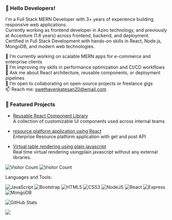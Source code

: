 ### 👋 Hello Developers!

I'm a Full Stack MERN Developer with 3+ years of experience building responsive web applications.  
Currently working as frontend developer in Aziro technology, and previously at Accenture (1.6 years) across frontend, backend, and deployment.  
Certified in Full Stack Development with hands-on skills in React, Node.js, MongoDB, and modern web technologies.


🔭 I’m currently working on scalable MERN apps for e-commerce and enterprise clients  
🌱 I’m improving my skills in performance optimization and CI/CD workflows  
💬 Ask me about React architecture, reusable components, or deployment pipelines  
👯 I’m open to collaborating on open-source projects or freelance gigs  
📫 Reach me: swethavenkatesan20@email.com  



### 🚀 Featured Projects

- [Reusable React Component Library](https://github.com/Swethavenkatesan20/AntD_Timeline_Component.git)  
  A collection of customizable UI components used across internal teams

- [resource platform application using React](https://github.com/Swethavenkatesan20/Resource_platform.git)  
  Enterprise Resource platform application with get and post API

- [Virtual table rendering using plain javascript](https://github.com/Swethavenkatesan20/Virtual_Rendering_table_JavaScript.git)  
  Real time virtual rendering usingplain javascript without any external libraries. 




![Visitor Count](https://profile-counter.glitch.me/swethavenkatesan20/count.svg)
![Visitor Count](https://profile-counter.deno.dev/swethavenkatesan20/count.svg)




Languages and Tools: 


<img alt="JavaScript" src="https://img.shields.io/badge/javascript-%23F24E1E.svg?style=flat-square&logo=javascript&logoColor=white"/> <img alt="Bootstrap" src="https://img.shields.io/badge/bootstrap-%23563D7C.svg?style=flat-square&logo=bootstrap&logoColor=white"/> <img alt="HTML5" src="https://img.shields.io/badge/html5-%23E34F26.svg?style=flat-square&logo=html5&logoColor=white"/> <img alt="CSS3" src="https://img.shields.io/badge/css3-%231572B6.svg?style=flat-square&logo=css3&logoColor=white"/>
<img alt="NodeJS" src="https://img.shields.io/badge/node.js-%2343853D.svg?style=flat-square&logo=node-dot-js&logoColor=white"/> <img alt="React" src="https://img.shields.io/badge/react-%2320232a.svg?style=flat-square&logo=react&logoColor=%2361DAFB"/> <img alt="Express" src="https://img.shields.io/badge/express-%2300f.svg?style=flat-square&logo=express&logoColor=white"/> <img alt="MongoDB" src ="https://img.shields.io/badge/MongoDB-%234ea94b.svg?style=flat-square&logo=mongodb&logoColor=white"/>


![GitHub Stats](https://github-readme-stats.vercel.app/api?username=swethavenkatesan20&show_icons=true&theme=tokyonight&include_all_commits=true)



![](https://activity-graph.herokuapp.com/graph?username=swethavenkatesan20&theme=react-dark&area=true)
<!--
**Aakashdeveloper/Aakashdeveloper** is a ✨ _special_ ✨ repository because its `README.md` (this file) appears on your GitHub profile.

Here are some ideas to get you started:

- 🔭 I’m currently working on ...
- 🌱 I’m currently learning ...
- 👯 I’m looking to collaborate on ...
- 🤔 I’m looking for help with ...
- 💬 Ask me about ...
- 📫 How to reach me: ...
- 😄 Pronouns: ...
- ⚡ Fun fact: .....

-->
